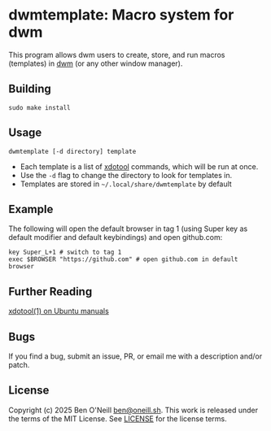 # dwmtemplate: Macro system for dwm

This program allows dwm users to create, store, and run macros (templates)
in [dwm](https://dwm.suckless.org/) (or any other window manager).

## Building

```
sudo make install
```

## Usage

```
dwmtemplate [-d directory] template
```

* Each template is a list of [xdotool](https://github.com/jordansissel/xdotool)
  commands, which will be run at once.
* Use the `-d` flag to change the directory to look for templates in.
* Templates are stored in `~/.local/share/dwmtemplate` by default


## Example

The following will open the default browser in tag 1 (using Super key as
default modifier and default keybindings) and open github.com:

```
key Super_L+1 # switch to tag 1
exec $BROWSER "https://github.com" # open github.com in default browser
```

## Further Reading

[xdotool(1) on Ubuntu manuals](https://manpages.ubuntu.com/manpages/jammy/man1/xdotool.1.html)

## Bugs

If you find a bug, submit an issue, PR, or email me with a description and/or patch.

## License

Copyright (c) 2025 Ben O'Neill <ben@oneill.sh>. This work is released under the
terms of the MIT License. See [LICENSE](LICENSE) for the license terms.
